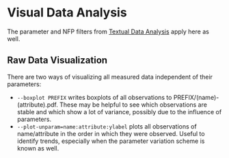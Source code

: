 # Visual Data Analysis

The parameter and NFP filters from [Textual Data Analysis](analysis-textual.md) apply here as well.

## Raw Data Visualization

There are two ways of visualizing all measured data independent of their parameters:

* `--boxplot PREFIX` writes boxplots of all observations to PREFIX/(name)-(attribute).pdf. These may be helpful to see which observations are stable and which show a lot of variance, possibly due to the influence of parameters.
* `--plot-unparam=name:attribute:ylabel` plots all observations of name/attribute in the order in which they were observed. Useful to identify trends, especially when the parameter variation scheme is known as well.
